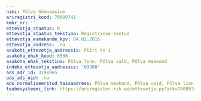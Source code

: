 ```yaml
---
nimi: Põlva Gümnaasium
ariregistri_kood: 70009741
kmkr_nr: ''
ettevotja_staatus: R
ettevotja_staatus_tekstina: Registrisse kantud
ettevotja_esmakande_kpv: 04.02.2016
ettevotja_aadress: .na
asukoht_ettevotja_aadressis: Piiri tn 1
asukoha_ehak_kood: 6536
asukoha_ehak_tekstina: Põlva linn, Põlva vald, Põlva maakond
indeks_ettevotja_aadressis: '63308'
ads_adr_id: 3198965
ads_ads_oid: .na
ads_normaliseeritud_taisaadress: Põlva maakond, Põlva vald, Põlva linn, Piiri tn 1
teabesysteemi_link: https://ariregister.rik.ee/ettevotja.py?ark=70009741&ref=rekvisiidid
---
```

